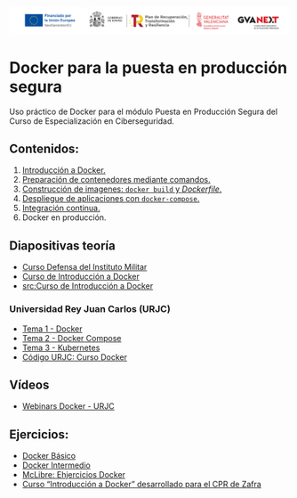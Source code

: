 ![Logotipos Fondos Next Generation](./imagenes/Logotipo_ME_FP_GV_FSE.png)
# Docker para la puesta en producción segura
Uso práctico de Docker para el módulo Puesta en Producción Segura del Curso de Especialización en Ciberseguridad.

## Contenidos:
1. [Introducción a Docker.](Contenidos/L01_Intro_docker.md)
2. [Preparación de contenedores mediante comandos.](Contenidos/L02_Contenedor_comandos.md)
3. [Construcción de imagenes: `docker build` y  *Dockerfile*.](Contenidos/L03_build_dockerfile.md)
4. [Despliegue de aplicaciones con `docker-compose`.](Contenidos/L04_docker-compose.md)
5. [Integración continua.](Contenidos/L05_Integración_Continua.md)
6. Docker en producción.

## Diapositivas teoría
- [Curso Defensa del Instituto Militar](https://16khs695mehu6grk1ykq.institutomilitar.com/)
- [Curso de Introducción a Docker](https://sergarb1.github.io/CursoIntroduccionADocker/)
- [src:Curso de Introducción a Docker](https://github.com/sergarb1/CursoIntroduccionADocker/tree/main/FuentesCurso)
### Universidad Rey Juan Carlos (URJC)
- [Tema 1 - Docker](https://16khs695mehu6grk1ykq.institutomilitar.com/Docker%20-%20Tema%201.pdf)
- [Tema 2 - Docker Compose](https://16khs695mehu6grk1ykq.institutomilitar.com/Docker%20-%20Tema%202%20docker-compose.pdf)
- [Tema 3 - Kubernetes](https://16khs695mehu6grk1ykq.institutomilitar.com/Docker%20-%20Tema%203%20Kubernetes.pdf)
- [Código URJC: Curso Docker](https://github.com/codeurjc/curso-docker) 

## Vídeos
- [Webinars Docker - URJC](https://www.youtube.com/watch?v=p7IQB5CfG4w&list=PL_4GjXD29UlvSTReD31Od0fJzC3qHQckE)

## Ejercicios:
- [Docker Básico](https://github.com/kdetony/docker-cap1)
- [Docker Intermedio](https://github.com/kdetony/docker-cap2)
- [McLibre: Ehjercicios Docker](https://www.mclibre.org/consultar/webapps/lecciones/docker-1.html)
- [Curso “Introducción a Docker” desarrollado para el CPR de Zafra](https://iesgn.github.io/curso_docker_2021/)
